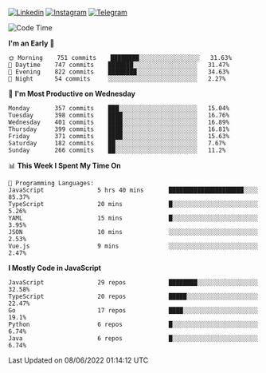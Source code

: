 [![Linkedin](https://img.shields.io/badge/-Archie-blue?style=flat-square&labelColor=gray&logo=Linkedin&logoColor=white&link=https://www.linkedin.com/in/archisdi)](https://www.linkedin.com/in/archisdi)
[![Instagram](https://img.shields.io/badge/-@archisdi-orange?style=flat-square&labelColor=gray&logo=Instagram&logoColor=white&link=https://www.instagram.com/archisdi)](https://www.instagram.com/archisdi)
[![Telegram](https://img.shields.io/badge/-aai-informational?style=flat-square&labelColor=gray&logo=telegram&logoColor=white&link=https://t.me/archisdi)](https://t.me/archisdi)

<!--START_SECTION:waka-->
![Code Time](http://img.shields.io/badge/Code%20Time-0%20secs-blue)

**I'm an Early 🐤** 

```text
🌞 Morning    751 commits    ████████░░░░░░░░░░░░░░░░░   31.63% 
🌆 Daytime    747 commits    ███████░░░░░░░░░░░░░░░░░░   31.47% 
🌃 Evening    822 commits    ████████░░░░░░░░░░░░░░░░░   34.63% 
🌙 Night      54 commits     ░░░░░░░░░░░░░░░░░░░░░░░░░   2.27%

```
📅 **I'm Most Productive on Wednesday** 

```text
Monday       357 commits    ███░░░░░░░░░░░░░░░░░░░░░░   15.04% 
Tuesday      398 commits    ████░░░░░░░░░░░░░░░░░░░░░   16.76% 
Wednesday    401 commits    ████░░░░░░░░░░░░░░░░░░░░░   16.89% 
Thursday     399 commits    ████░░░░░░░░░░░░░░░░░░░░░   16.81% 
Friday       371 commits    ████░░░░░░░░░░░░░░░░░░░░░   15.63% 
Saturday     182 commits    ██░░░░░░░░░░░░░░░░░░░░░░░   7.67% 
Sunday       266 commits    ██░░░░░░░░░░░░░░░░░░░░░░░   11.2%

```


📊 **This Week I Spent My Time On** 

```text
💬 Programming Languages: 
JavaScript               5 hrs 40 mins       █████████████████████░░░░   85.37% 
TypeScript               20 mins             █░░░░░░░░░░░░░░░░░░░░░░░░   5.26% 
YAML                     15 mins             █░░░░░░░░░░░░░░░░░░░░░░░░   3.95% 
JSON                     10 mins             ░░░░░░░░░░░░░░░░░░░░░░░░░   2.53% 
Vue.js                   9 mins              ░░░░░░░░░░░░░░░░░░░░░░░░░   2.47%

```

**I Mostly Code in JavaScript** 

```text
JavaScript               29 repos            ████████░░░░░░░░░░░░░░░░░   32.58% 
TypeScript               20 repos            █████░░░░░░░░░░░░░░░░░░░░   22.47% 
Go                       17 repos            ████░░░░░░░░░░░░░░░░░░░░░   19.1% 
Python                   6 repos             █░░░░░░░░░░░░░░░░░░░░░░░░   6.74% 
Java                     6 repos             █░░░░░░░░░░░░░░░░░░░░░░░░   6.74%

```



 Last Updated on 08/06/2022 01:14:12 UTC
<!--END_SECTION:waka-->